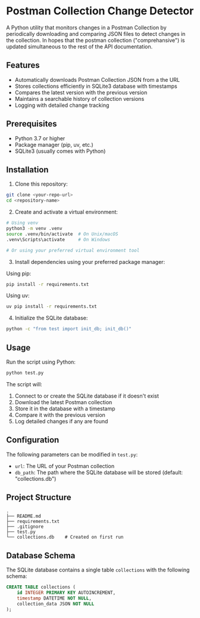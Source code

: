# Postman Collection Change Detector

A Python utility that monitors changes in a Postman Collection by periodically downloading and comparing JSON files to detect changes in the collection. In hopes that the postman collection ("comprehansive") is updated simultaneous to the rest of the API documentation.

## Features

- Automatically downloads Postman Collection JSON from a the URL
- Stores collections efficiently in SQLite3 database with timestamps
- Compares the latest version with the previous version
- Maintains a searchable history of collection versions
- Logging with detailed change tracking

## Prerequisites

- Python 3.7 or higher
- Package manager (pip, uv, etc.)
- SQLite3 (usually comes with Python)

## Installation

1. Clone this repository:
```bash
git clone <your-repo-url>
cd <repository-name>
```

2. Create and activate a virtual environment:
```bash
# Using venv
python3 -m venv .venv
source .venv/bin/activate  # On Unix/macOS
.venv\Scripts\activate     # On Windows

# Or using your preferred virtual environment tool
```

3. Install dependencies using your preferred package manager:

Using pip:
```bash
pip install -r requirements.txt
```

Using uv:
```bash
uv pip install -r requirements.txt
```

4. Initialize the SQLite database:
```bash
python -c "from test import init_db; init_db()"
```

## Usage

Run the script using Python:

```bash
python test.py
```

The script will:
1. Connect to or create the SQLite database if it doesn't exist
2. Download the latest Postman collection
3. Store it in the database with a timestamp
4. Compare it with the previous version
5. Log detailed changes if any are found

## Configuration

The following parameters can be modified in `test.py`:

- `url`: The URL of your Postman collection
- `db_path`: The path where the SQLite database will be stored (default: "collections.db")

## Project Structure

```
.
├── README.md
├── requirements.txt
├── .gitignore
├── test.py
└── collections.db    # Created on first run
```

## Database Schema

The SQLite database contains a single table `collections` with the following schema:

```sql
CREATE TABLE collections (
    id INTEGER PRIMARY KEY AUTOINCREMENT,
    timestamp DATETIME NOT NULL,
    collection_data JSON NOT NULL
);
```
